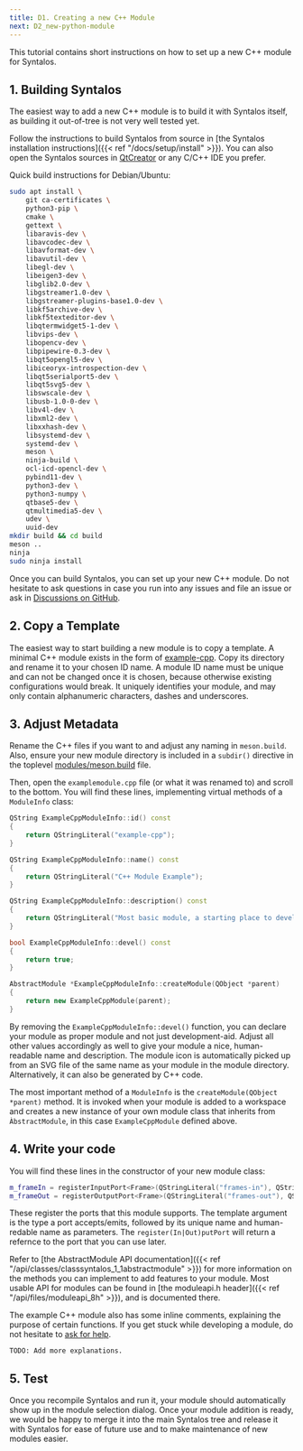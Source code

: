 ```yaml
---
title: D1. Creating a new C++ Module
next: D2_new-python-module
---
```


This tutorial contains short instructions on how to set up a new C++ module
for Syntalos.

## 1. Building Syntalos

The easiest way to add a new C++ module is to build it with Syntalos itself, as building it
out-of-tree is not very well tested yet.

Follow the instructions to build Syntalos from source in [the Syntalos installation instructions]({{< ref "/docs/setup/install" >}}).
You can also open the Syntalos sources in [QtCreator](https://www.qt.io/product/development-tools) or any C/C++
IDE you prefer.

Quick build instructions for Debian/Ubuntu:

```bash
sudo apt install \
    git ca-certificates \
    python3-pip \
    cmake \
    gettext \
    libaravis-dev \
    libavcodec-dev \
    libavformat-dev \
    libavutil-dev \
    libegl-dev \
    libeigen3-dev \
    libglib2.0-dev \
    libgstreamer1.0-dev \
    libgstreamer-plugins-base1.0-dev \
    libkf5archive-dev \
    libkf5texteditor-dev \
    libqtermwidget5-1-dev \
    libvips-dev \
    libopencv-dev \
    libpipewire-0.3-dev \
    libqt5opengl5-dev \
    libiceoryx-introspection-dev \
    libqt5serialport5-dev \
    libqt5svg5-dev \
    libswscale-dev \
    libusb-1.0-0-dev \
    libv4l-dev \
    libxml2-dev \
    libxxhash-dev \
    libsystemd-dev \
    systemd-dev \
    meson \
    ninja-build \
    ocl-icd-opencl-dev \
    pybind11-dev \
    python3-dev \
    python3-numpy \
    qtbase5-dev \
    qtmultimedia5-dev \
    udev \
    uuid-dev
mkdir build && cd build
meson ..
ninja
sudo ninja install
```

Once you can build Syntalos, you can set up your new C++ module. Do not hesitate to ask questions in case you run into any issues
and file an issue or ask in [Discussions on GitHub](https://github.com/bothlab/syntalos/discussions).

## 2. Copy a Template

The easiest way to start building a new module is to copy a template.
A minimal C++ module exists in the form of [example-cpp](https://github.com/bothlab/syntalos/tree/master/modules/example-cpp).
Copy its directory and rename it to your chosen ID name.
A module ID name must be unique and can not be changed once it is chosen, because otherwise existing configurations would break.
It uniquely identifies your module, and may only contain alphanumeric characters, dashes and underscores.

## 3. Adjust Metadata

Rename the C++ files if you want to and adjust any naming in `meson.build`. Also, ensure your new module directory
is included in a `subdir()` directive in the toplevel
[modules/meson.build](https://github.com/bothlab/syntalos/blob/master/modules/meson.build) file.

Then, open the `examplemodule.cpp` file (or what it was renamed to) and scroll to the bottom.
You will find these lines, implementing virtual methods of a `ModuleInfo` class:

```cpp
QString ExampleCppModuleInfo::id() const
{
    return QStringLiteral("example-cpp");
}

QString ExampleCppModuleInfo::name() const
{
    return QStringLiteral("C++ Module Example");
}

QString ExampleCppModuleInfo::description() const
{
    return QStringLiteral("Most basic module, a starting place to develop a new C++ module.");
}

bool ExampleCppModuleInfo::devel() const
{
    return true;
}

AbstractModule *ExampleCppModuleInfo::createModule(QObject *parent)
{
    return new ExampleCppModule(parent);
}
```

By removing the `ExampleCppModuleInfo::devel()` function, you can declare your module as proper module and not just development-aid.
Adjust all other values accordingly as well to give your module a nice, human-readable name and description.
The module icon is automatically picked up from an SVG file of the same name as your module in the module directory.
Alternatively, it can also be generated by C++ code.

The most important method of a `ModuleInfo` is the `createModule(QObject *parent)` method.
It is invoked when your module is added to a workspace and creates a new instance of your own module class that inherits
from `ÀbstractModule`, in this case `ExampleCppModule` defined above.

## 4. Write your code

You will find these lines in the constructor of your new module class:

```cpp
m_frameIn = registerInputPort<Frame>(QStringLiteral("frames-in"), QStringLiteral("Frames In"));
m_frameOut = registerOutputPort<Frame>(QStringLiteral("frames-out"), QStringLiteral("Frames Out"));
```

These register the ports that this module supports. The template argument is the type a port accepts/emits, followed by its unique name
and human-redable name as parameters. The `register(In|Out)putPort` will return a refernce to the port that you can use later.

Refer to [the AbstractModule API documentation]({{< ref "/api/classes/classsyntalos_1_1abstractmodule" >}}) for more information on the
methods you can implement to add features to your module.
Most usable API for modules can be found in [the moduleapi.h header]({{< ref "/api/files/moduleapi_8h" >}}), and is documented there.

The example C++ module also has some inline comments, explaining the purpose of certain functions.
If you get stuck while developing a module, do not hesitate to [ask for help](https://github.com/bothlab/syntalos/discussions).

`TODO: Add more explanations.`

## 5. Test

Once you recompile Syntalos and run it, your module should automatically show up in the module selection dialog.
Once your module addition is ready, we would be happy to merge it into the main Syntalos tree and release it with
Syntalos for ease of future use and to make maintenance of new modules easier.
